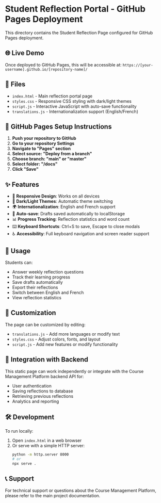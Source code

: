 # Student Reflection Portal - GitHub Pages Deployment

This directory contains the Student Reflection Page configured for GitHub Pages deployment.

## 🌐 Live Demo

Once deployed to GitHub Pages, this will be accessible at:
`https://[your-username].github.io/[repository-name]/`

## 📁 Files

- `index.html` - Main reflection portal page
- `styles.css` - Responsive CSS styling with dark/light themes
- `script.js` - Interactive JavaScript with auto-save functionality
- `translations.js` - Internationalization support (English/French)

## 🚀 GitHub Pages Setup Instructions

1. **Push your repository to GitHub**
2. **Go to your repository Settings**
3. **Navigate to "Pages" section**
4. **Select source: "Deploy from a branch"**
5. **Choose branch: "main" or "master"**
6. **Select folder: "/docs"**
7. **Click "Save"**

## ✨ Features

- 📱 **Responsive Design**: Works on all devices
- 🌙 **Dark/Light Themes**: Automatic theme switching
- 🌍 **Internationalization**: English and French support
- 💾 **Auto-save**: Drafts saved automatically to localStorage
- 📊 **Progress Tracking**: Reflection statistics and word count
- ⌨️ **Keyboard Shortcuts**: Ctrl+S to save, Escape to close modals
- ♿ **Accessibility**: Full keyboard navigation and screen reader support

## 🎯 Usage

Students can:
- Answer weekly reflection questions
- Track their learning progress
- Save drafts automatically
- Export their reflections
- Switch between English and French
- View reflection statistics

## 🔧 Customization

The page can be customized by editing:
- `translations.js` - Add more languages or modify text
- `styles.css` - Adjust colors, fonts, and layout
- `script.js` - Add new features or modify functionality

## 📝 Integration with Backend

This static page can work independently or integrate with the Course Management Platform backend API for:
- User authentication
- Saving reflections to database
- Retrieving previous reflections
- Analytics and reporting

## 🛠 Development

To run locally:
1. Open `index.html` in a web browser
2. Or serve with a simple HTTP server:
   ```bash
   python -m http.server 8000
   # or
   npx serve .
   ```

## 📞 Support

For technical support or questions about the Course Management Platform, please refer to the main project documentation.
